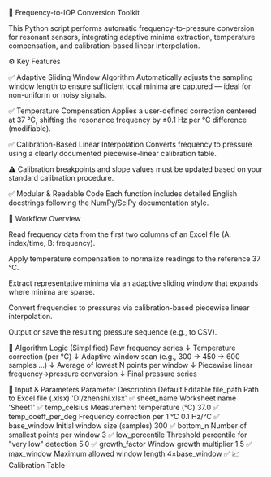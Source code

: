🧠 Frequency-to-IOP Conversion Toolkit

This Python script performs automatic frequency-to-pressure conversion for resonant sensors, integrating adaptive minima extraction, temperature compensation, and calibration-based linear interpolation.


⚙️ Key Features

✅ Adaptive Sliding Window Algorithm
Automatically adjusts the sampling window length to ensure sufficient local minima are captured — ideal for non-uniform or noisy signals.

✅ Temperature Compensation
Applies a user-defined correction centered at 37 °C, shifting the resonance frequency by ±0.1 Hz per °C difference (modifiable).

✅ Calibration-Based Linear Interpolation
Converts frequency to pressure using a clearly documented piecewise-linear calibration table.

⚠️ Calibration breakpoints and slope values must be updated based on your standard calibration procedure.

✅ Modular & Readable Code
Each function includes detailed English docstrings following the NumPy/SciPy documentation style.

📘 Workflow Overview

Read frequency data from the first two columns of an Excel file
(A: index/time, B: frequency).

Apply temperature compensation to normalize readings to the reference 37 °C.

Extract representative minima via an adaptive sliding window that expands where minima are sparse.

Convert frequencies to pressures via calibration-based piecewise linear interpolation.

Output or save the resulting pressure sequence (e.g., to CSV).

🧩 Algorithm Logic (Simplified)
Raw frequency series
     ↓
Temperature correction (per °C)
     ↓
Adaptive window scan (e.g., 300 → 450 → 600 samples ...)
     ↓
Average of lowest N points per window
     ↓
Piecewise linear frequency→pressure conversion
     ↓
Final pressure series

🧮 Input & Parameters
Parameter	Description	Default	Editable
file_path	Path to Excel file (.xlsx)	'D:/zhenshi.xlsx'	✅
sheet_name	Worksheet name	'Sheet1'	✅
temp_celsius	Measurement temperature (°C)	37.0	✅
temp_coeff_per_deg	Frequency correction per 1 °C	0.1 Hz/°C	✅
base_window	Initial window size (samples)	300	✅
bottom_n	Number of smallest points per window	3	✅
low_percentile	Threshold percentile for "very low" detection	5.0	✅
growth_factor	Window growth multiplier	1.5	✅
max_window	Maximum allowed window length	4×base_window	✅
📈 Calibration Table
